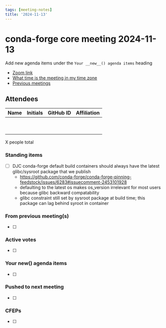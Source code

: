 ```yaml
---
tags: [meeting-notes]
title: '2024-11-13'
---
```

# conda-forge core meeting 2024-11-13

Add new agenda items under the `Your __new__() agenda items` heading

- [Zoom link](https://zoom.us/j/9138593505?pwd=SWh3dE1IK05LV01Qa0FJZ1ZpMzJLZz09)
- [What time is the meeting in my time zone](https://dateful.com/convert/utc?t=5pm)
- [Previous meetings](https://conda-forge.org/community/minutes/)

## Attendees

| Name                    | Initials | GitHub ID        | Affiliation                 |
| ----------------------- | -------- | ---------------  | --------------------------- |
|                         |          |                  |                             |
|                         |          |                  |                             |
|                         |          |                  |                             |
|                         |          |                  |                             |
|                         |          |                  |                             |
|                         |          |                  |                             |
|                         |          |                  |                             |
|                         |          |                  |                             |
|                         |          |                  |                             |

X people total

### Standing items

- [ ] DJC conda-forge default build containers should always have the latest glibc/sysroot package that we publish
    - https://github.com/conda-forge/conda-forge-pinning-feedstock/issues/6283#issuecomment-2453101928
    - defaulting to the latest os makes os_version irrelevant for most users because glibc backward compatability
    - glibc constraint still set by sysroot package at build time; this package can lag behind syroot in container 
### From previous meeting(s)

- [ ]

### Active votes

- [ ]

### Your __new__() agenda items

- [ ]

### Pushed to next meeting

- [ ]

### CFEPs

- [ ]
